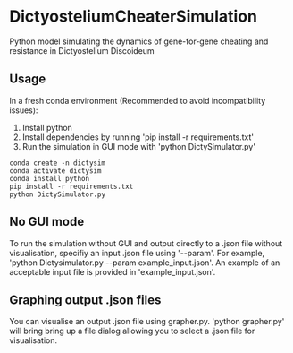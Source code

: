 # DictyosteliumCheaterSimulation
Python model simulating the dynamics of gene-for-gene cheating and resistance in Dictyostelium Discoideum


## Usage
In a fresh conda environment (Recommended to avoid incompatibility issues): 

1. Install python
2. Install dependencies by running 'pip install -r requirements.txt'
3. Run the simulation in GUI mode with 'python DictySimulator.py'

```
conda create -n dictysim
conda activate dictysim
conda install python
pip install -r requirements.txt
python DictySimulator.py
```

## No GUI mode
To run the simulation without GUI and output directly to a .json file without visualisation, specifiy an input .json file using '--param'. For example, 'python Dictysimulator.py --param example_input.json'. An example of an acceptable input file is provided in 'example_input.json'.

## Graphing output .json files
You can visualise an output .json file using grapher.py. 'python grapher.py' will bring bring up a file dialog allowing you to select a .json file for visualisation.

